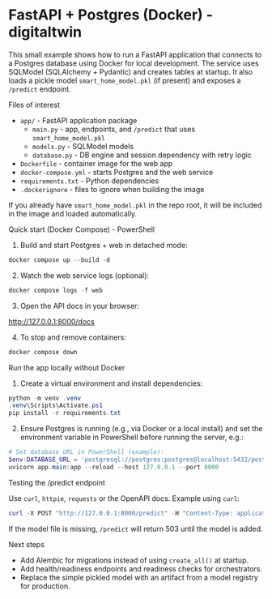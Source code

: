 # FastAPI + Postgres (Docker) - digitaltwin

This small example shows how to run a FastAPI application that connects to a Postgres database using Docker for local development. The service uses SQLModel (SQLAlchemy + Pydantic) and creates tables at startup. It also loads a pickle model `smart_home_model.pkl` (if present) and exposes a `/predict` endpoint.

Files of interest
- `app/` - FastAPI application package
  - `main.py` - app, endpoints, and `/predict` that uses `smart_home_model.pkl`
  - `models.py` - SQLModel models
  - `database.py` - DB engine and session dependency with retry logic
- `Dockerfile` - container image for the web app
- `docker-compose.yml` - starts Postgres and the web service
- `requirements.txt` - Python dependencies
- `.dockerignore` - files to ignore when building the image

If you already have `smart_home_model.pkl` in the repo root, it will be included in the image and loaded automatically.

Quick start (Docker Compose) - PowerShell

1. Build and start Postgres + web in detached mode:

```powershell
docker compose up --build -d
```

2. Watch the web service logs (optional):

```powershell
docker compose logs -f web
```

3. Open the API docs in your browser:

http://127.0.0.1:8000/docs

4. To stop and remove containers:

```powershell
docker compose down
```

Run the app locally without Docker

1. Create a virtual environment and install dependencies:

```powershell
python -m venv .venv
.venv\Scripts\Activate.ps1
pip install -r requirements.txt
```

2. Ensure Postgres is running (e.g., via Docker or a local install) and set the environment variable in PowerShell before running the server, e.g.:

```powershell
# Set database URL in PowerShell (example):
$env:DATABASE_URL = 'postgresql://postgres:postgres@localhost:5432/postgres'
uvicorn app.main:app --reload --host 127.0.0.1 --port 8000
```

Testing the /predict endpoint

Use `curl`, `httpie`, `requests` or the OpenAPI docs. Example using `curl`:

```powershell
curl -X POST "http://127.0.0.1:8000/predict" -H "Content-Type: application/json" -d '{"features": [0.1, 1.2, 3.4]}'
```

If the model file is missing, `/predict` will return 503 until the model is added.

Next steps

- Add Alembic for migrations instead of using `create_all()` at startup.
- Add health/readiness endpoints and readiness checks for orchestrators.
- Replace the simple pickled model with an artifact from a model registry for production.
